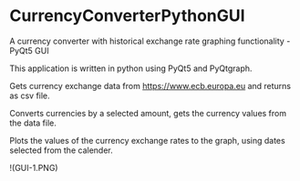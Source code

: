 # CurrencyConverterPythonGUI
A currency converter with historical exchange rate graphing functionality - PyQt5 GUI 

This application is written in python using PyQt5 and PyQtgraph.

Gets currency exchange data from https://www.ecb.europa.eu and returns as csv file.

Converts currencies by a selected amount, gets the currency values from the data file.

Plots the values of the currency exchange rates to the graph, using dates selected from the calender.

!(GUI-1.PNG)
